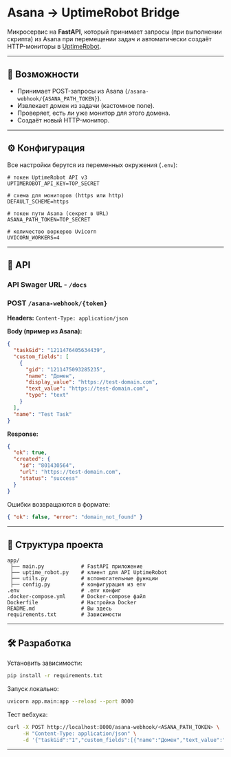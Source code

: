 # Asana → UptimeRobot Bridge

Микросервис на **FastAPI**, который принимает запросы (при выполнении скрипта) из Asana при перемещении задач и автоматически создаёт HTTP-мониторы в [UptimeRobot](https://uptimerobot.com).

---

## 🚀 Возможности

* Принимает POST-запросы из Asana (`/asana-webhook/{ASANA_PATH_TOKEN}`).
* Извлекает домен из задачи (кастомное поле).
* Проверяет, есть ли уже монитор для этого домена.
* Создаёт новый HTTP-монитор.

---

## ⚙️ Конфигурация

Все настройки берутся из переменных окружения (`.env`):

```env
# токен UptimeRobot API v3
UPTIMEROBOT_API_KEY=TOP_SECRET

# схема для мониторов (https или http)
DEFAULT_SCHEME=https

# токен пути Asana (секрет в URL)
ASANA_PATH_TOKEN=TOP_SECRET

# количество воркеров Uvicorn
UVICORN_WORKERS=4
```

---

## 🔌 API

### API Swager URL - `/docs`

### POST `/asana-webhook/{token}`

**Headers:**
`Content-Type: application/json`

**Body (пример из Asana):**

```json
{
  "taskGid": "1211476405634439",
  "custom_fields": [
    {
      "gid": "1211475093285235",
      "name": "Домен",
      "display_value": "https://test-domain.com",
      "text_value": "https://test-domain.com",
      "type": "text"
    }
  ],
  "name": "Test Task"
}
```

**Response:**

```json
{
  "ok": true,
  "created": {
    "id": "801430564",
    "url": "https://test-domain.com",
    "status": "success"
  }
}
```

Ошибки возвращаются в формате:

```json
{ "ok": false, "error": "domain_not_found" }
```

---

## 🧩 Структура проекта

```
app/
 ├── main.py            # FastAPI приложение
 ├── uptime_robot.py    # клиент для API UptimeRobot
 ├── utils.py           # вспомогательные функции
 ├── config.py          # конфигурация из env
.env                    # .env конфиг
.docker-compose.yml     # Docker-compose файл
Dockerfile              # Настройка Docker
README.md               # Вы здесь
requirements.txt        # Зависимости
```

---

## 🛠️ Разработка

Установить зависимости:

```bash
pip install -r requirements.txt
```

Запуск локально:

```bash
uvicorn app.main:app --reload --port 8000
```

Тест вебхука:

```bash
curl -X POST http://localhost:8000/asana-webhook/<ASANA_PATH_TOKEN> \
     -H "Content-Type: application/json" \
     -d '{"taskGid":"1","custom_fields":[{"name":"Домен","text_value":"https://example.com"}]}'
```

---
